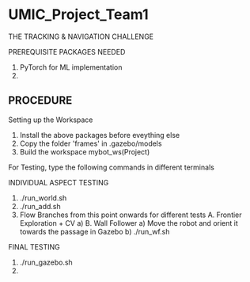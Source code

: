 # UMIC_Project_Team1
THE TRACKING &amp; NAVIGATION CHALLENGE

PREREQUISITE PACKAGES NEEDED
1. PyTorch for ML implementation
2. 

## PROCEDURE

Setting up the Workspace

1. Install the above packages before eveything else
2. Copy the folder 'frames' in .gazebo/models
3. Build the workspace mybot_ws(Project)

For Testing, type the following commands in different terminals

INDIVIDUAL ASPECT TESTING
1. ./run_world.sh
2. ./run_add.sh
3. Flow Branches from this point onwards for different tests
	A. Frontier Exploration + CV
		a)
	B. Wall Follower
		a) Move the robot and orient it towards the passage in Gazebo
		b) ./run_wf.sh  

FINAL TESTING
1. ./run_gazebo.sh
2. 
